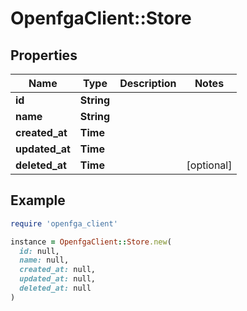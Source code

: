 # OpenfgaClient::Store

## Properties

| Name | Type | Description | Notes |
| ---- | ---- | ----------- | ----- |
| **id** | **String** |  |  |
| **name** | **String** |  |  |
| **created_at** | **Time** |  |  |
| **updated_at** | **Time** |  |  |
| **deleted_at** | **Time** |  | [optional] |

## Example

```ruby
require 'openfga_client'

instance = OpenfgaClient::Store.new(
  id: null,
  name: null,
  created_at: null,
  updated_at: null,
  deleted_at: null
)
```


